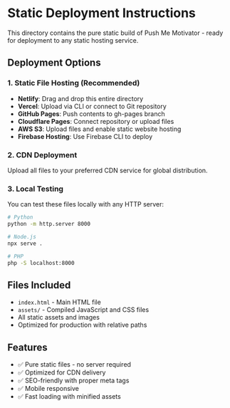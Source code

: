 # Static Deployment Instructions

This directory contains the pure static build of Push Me Motivator - ready for deployment to any static hosting service.

## Deployment Options

### 1. Static File Hosting (Recommended)
- **Netlify**: Drag and drop this entire directory
- **Vercel**: Upload via CLI or connect to Git repository
- **GitHub Pages**: Push contents to gh-pages branch
- **Cloudflare Pages**: Connect repository or upload files
- **AWS S3**: Upload files and enable static website hosting
- **Firebase Hosting**: Use Firebase CLI to deploy

### 2. CDN Deployment
Upload all files to your preferred CDN service for global distribution.

### 3. Local Testing
You can test these files locally with any HTTP server:
```bash
# Python
python -m http.server 8000

# Node.js
npx serve .

# PHP
php -S localhost:8000
```

## Files Included
- `index.html` - Main HTML file
- `assets/` - Compiled JavaScript and CSS files
- All static assets and images
- Optimized for production with relative paths

## Features
- ✅ Pure static files - no server required
- ✅ Optimized for CDN delivery
- ✅ SEO-friendly with proper meta tags
- ✅ Mobile responsive
- ✅ Fast loading with minified assets
